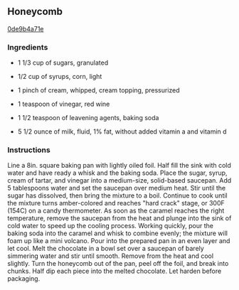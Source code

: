 ## Honeycomb

[0de9b4a71e](http://www.epicurious.com/recipes/food/views/honeycomb-367810)

### Ingredients

 - 1 1/3 cup of sugars, granulated

 - 1/2 cup of syrups, corn, light

 - 1 pinch of cream, whipped, cream topping, pressurized

 - 1 teaspoon of vinegar, red wine

 - 1 1/2 teaspoon of leavening agents, baking soda

 - 5 1/2 ounce of milk, fluid, 1% fat, without added vitamin a and vitamin d

### Instructions

Line a 8in. square baking pan with lightly oiled foil. Half fill the sink with cold water and have ready a whisk and the baking soda. Place the sugar, syrup, cream of tartar, and vinegar into a medium-size, solid-based saucepan. Add 5 tablespoons water and set the saucepan over medium heat. Stir until the sugar has dissolved, then bring the mixture to a boil. Continue to cook until the mixture turns amber-colored and reaches "hard crack" stage, or 300F (154C) on a candy thermometer. As soon as the caramel reaches the right temperature, remove the saucepan from the heat and plunge into the sink of cold water to speed up the cooling process. Working quickly, pour the baking soda into the caramel and whisk to combine evenly; the mixture will foam up like a mini volcano. Pour into the prepared pan in an even layer and let cool. Melt the chocolate in a bowl set over a saucepan of barely simmering water and stir until smooth. Remove from the heat and cool slightly. Turn the honeycomb out of the pan, peel off the foil, and break into chunks. Half dip each piece into the melted chocolate. Let harden before packaging.
